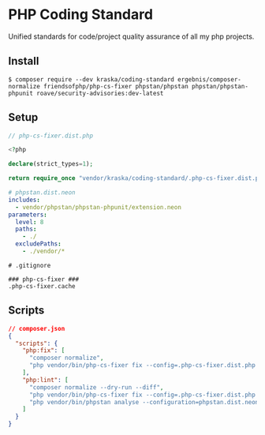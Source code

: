 # PHP Coding Standard

Unified standards for code/project quality assurance of all my php projects.

## Install

```
$ composer require --dev kraska/coding-standard ergebnis/composer-normalize friendsofphp/php-cs-fixer phpstan/phpstan phpstan/phpstan-phpunit roave/security-advisories:dev-latest
```

## Setup

```php
// php-cs-fixer.dist.php

<?php

declare(strict_types=1);

return require_once "vendor/kraska/coding-standard/.php-cs-fixer.dist.php";
```

```yaml
# phpstan.dist.neon
includes:
  - vendor/phpstan/phpstan-phpunit/extension.neon
parameters:
  level: 8
  paths:
    - ./
  excludePaths:
    - ./vendor/*
```

```.gitignore
# .gitignore

### php-cs-fixer ###
.php-cs-fixer.cache
```

## Scripts

```json
// composer.json
{
  "scripts": {
    "php:fix": [
      "composer normalize",
      "php vendor/bin/php-cs-fixer fix --config=.php-cs-fixer.dist.php --verbose"
    ],
    "php:lint": [
      "composer normalize --dry-run --diff",
      "php vendor/bin/php-cs-fixer fix --config=.php-cs-fixer.dist.php --verbose --dry-run --diff",
      "php vendor/bin/phpstan analyse --configuration=phpstan.dist.neon"
    ]
  }
}
```
